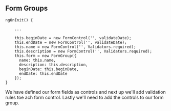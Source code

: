 ## Form Groups

```
ngOnInit() {

    ...

    this.beginDate = new FormControl('', validateDate);
    this.endDate = new FormControl('', validateDate);
    this.name = new FormControl('', Validators.required);
    this.description = new FormControl('', Validators.required);
    this.form = new FormGroup({
      name: this.name,
      description: this.description,
      beginDate: this.beginDate,
      endDate: this.endDate
    });
}
```

<aside class="notes"> 
We have defined our form fields as controls and next up we'll add validation rules toe ach form control. Lastly we'll 
need to add the controls to our form group. 
</aside>